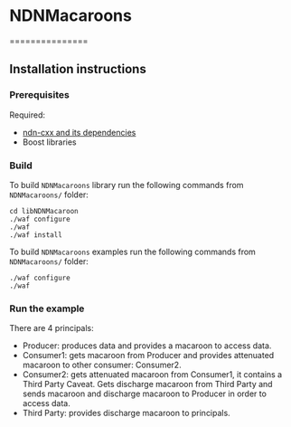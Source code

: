 # NDNMacaroons
===============

Installation instructions
-------------------------

### Prerequisites

Required:

* [ndn-cxx and its dependencies](http://named-data.net/doc/ndn-cxx/)
* Boost libraries

### Build

To build `NDNMacaroons` library run the following commands from 
`NDNMacaroons/` folder:

    cd libNDNMacaroon
    ./waf configure
    ./waf
    ./waf install
  
To build `NDNMacaroons` examples run the following commands from 
`NDNMacaroons/` folder:

    ./waf configure
    ./waf

### Run the example

There are 4 principals:
   - Producer: produces data and provides a macaroon to access data.
   - Consumer1: gets macaroon from Producer and provides attenuated macaroon to other consumer: Consumer2.
   - Consumer2: gets attenuated macaroon from Consumer1, it contains a Third Party Caveat. 
                Gets discharge macaroon from Third Party and sends macaroon and discharge macaroon to Producer in order to access data.
   - Third Party: provides discharge macaroon to principals.
   
